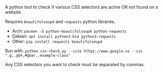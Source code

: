 A python tool to check if various CSS selectors are active OR not found on a website.

Requires `beautifulsoup4` and `requests` python libraries.

- Arch: `pacman -S python-beautifulsoup4 python-requests`
- Debian: `apt install python3-bs4 python3-requests`
- Other: `pip install requests beautifulsoup4`

Run with: `python css-check.py --site https://www.google.se --css ".g,.gb4,#gbar,.example-class"`

Any CSS selectors you want to check must be separated by commas.

